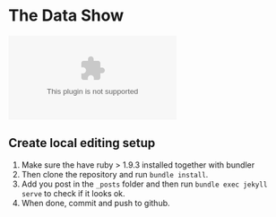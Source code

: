 # The Data Show

[![Topics for the show](https://badge.waffle.io/thedatashow/thedatashow.github.com?label=ready&title=Ready)](http://waffle.io/kort/kort)

## Create local editing setup

1. Make sure the have ruby > 1.9.3 installed together with bundler
2. Then clone the repository and run `bundle install`.
3. Add you post in the `_posts` folder and then run `bundle exec jekyll serve` to check if it looks ok.
4. When done, commit and push to github.
